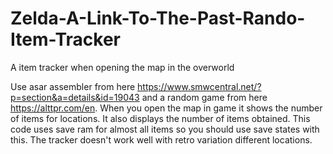 # Zelda-A-Link-To-The-Past-Rando-Item-Tracker
A item tracker when opening the map in the overworld

Use asar assembler from here https://www.smwcentral.net/?p=section&a=details&id=19043 and a random game from here https://alttpr.com/en.
When you open the map in game it shows the number of items for locations. It also displays the number of items obtained. This code uses save ram for almost all items so you should use save states with this. The tracker doesn't work well with retro variation different locations.

